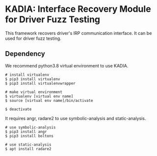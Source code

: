 # KADIA: Interface Recovery Module for Driver Fuzz Testing
This framework recovers driver's IRP communication interface.
It can be used for driver fuzz testing.

## Dependency
We recommend python3.8 virtual environment to use KADIA.
~~~{.sh}
# install virtualenv
$ pip3 install virtualenv
$ pip3 install virtualenvwrapper

# make virtual environment
$ virtualenv [virtual env name]
$ source [virtual env name]/bin/activate

$ deactivate
~~~

It requires angr, radare2 to use symbolic-analysis and static-analysis.
~~~{.sh}
# use symbolic-analysis
$ pip3 install angr
$ pip3 install boltons

# use static-analysis 
$ apt install radare2
~~~
